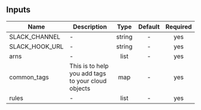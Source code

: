 ## Inputs

| Name | Description | Type | Default | Required |
|------|-------------|:----:|:-----:|:-----:|
| SLACK_CHANNEL | - | string | - | yes |
| SLACK_HOOK_URL | - | string | - | yes |
| arns | - | list | - | yes |
| common_tags | This is to help you add tags to your cloud objects | map | - | yes |
| rules | - | list | - | yes |


